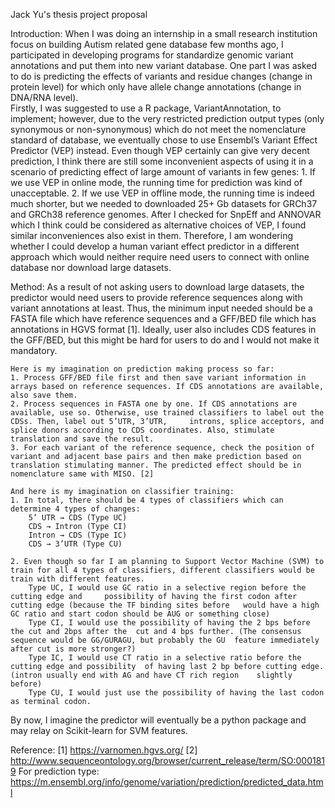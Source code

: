 Jack Yu's thesis project proposal



Introduction:
 	When I was doing an internship in a small research institution focus on building Autism related gene database few months ago, I participated in developing programs for standardize genomic variant annotations and put them into new variant database. One part I was asked to do is predicting the effects of variants and residue changes (change in protein level) for which only have allele change annotations (change in DNA/RNA level).  
	Firstly, I was suggested to use a R package, VariantAnnotation, to implement; however, due to the very restricted prediction output types (only synonymous or non-synonymous) which do not meet the nomenclature standard of database, we eventually chose to use Ensembl’s Variant Effect Predictor (VEP) instead. Even though VEP certainly can give very decent prediction, I think there are still some inconvenient aspects of using it in a scenario of predicting effect of large amount of variants in few genes:
	1. If we use VEP in online mode, the running time for prediction was kind of unacceptable.
	2. If we use VEP in offline mode, the running time is indeed much shorter, but we needed to downloaded 25+ Gb datasets for GRCh37 and GRCh38 reference genomes.
	After I checked for SnpEff and ANNOVAR which I think could be considered as alternative choices of VEP, I found similar inconveniences also exist in them. Therefore, I am wondering whether I could develop a human variant effect predictor in a different approach which would neither require need users to connect with online database nor download large datasets.



Method:
	As a result of not asking users to download large datasets, the predictor would need users to provide reference sequences along with variant annotations at least. Thus, the minimum input needed should be a FASTA file which have reference sequences and a GFF/BED file which has annotations in HGVS format [1]. Ideally, user also includes CDS features in the GFF/BED, but this might be hard for users to do and I would not make it mandatory.

	Here is my imagination on prediction making process so far:
	1. Process GFF/BED file first and then save variant information in arrays based on reference sequences. If CDS annotations are available, also save them.
	2. Process sequences in FASTA one by one. If CDS annotations are available, use so. Otherwise, use trained classifiers to label out the CDSs. Then, label out 5’UTR, 3’UTR, 	introns, splice acceptors, and splice donors according to CDS coordinates. Also, stimulate translation and save the result.
	3. For each variant of the reference sequence, check the position of variant and adjacent base pairs and then make prediction based on translation stimulating manner. The predicted effect should be in nomenclature same with MISO. [2]

	And here is my imagination on classifier training:
	1. In total, there should be 4 types of classifiers which can determine 4 types of changes:
		5’ UTR → CDS (Type UC)
		CDS → Intron (Type CI)
		Intron → CDS (Type IC)
		CDS → 3’UTR (Type CU)

	2. Even though so far I am planning to Support Vector Machine (SVM) to train for all 4 types of classifiers, different classifiers would be train with different features.
		Type UC, I would use GC ratio in a selective region before the cutting edge and 	possibility of having the first codon after cutting edge (because the TF binding sites before 	would have a high GC ratio and start codon should be AUG or something close)
		Type CI, I would use the possibility of having the 2 bps before the cut and 2bps after the 	cut and 4 bps further. (The consensus sequence would be GG/GURAGU, but probably the GU 	feature immediately after cut is more stronger?)
		Type IC, I would use CT ratio in a selective ratio before the cutting edge and possibility 	of having last 2 bp before cutting edge. (intron usually end with AG and have CT rich region 	slightly before)
		Type CU, I would just use the possibility of having the last codon as terminal codon.

By now, I imagine the predictor will eventually be a python package and may relay on Scikit-learn for SVM features.


Reference:
[1] https://varnomen.hgvs.org/
[2] http://www.sequenceontology.org/browser/current_release/term/SO:0001819
For prediction type: https://m.ensembl.org/info/genome/variation/prediction/predicted_data.html
